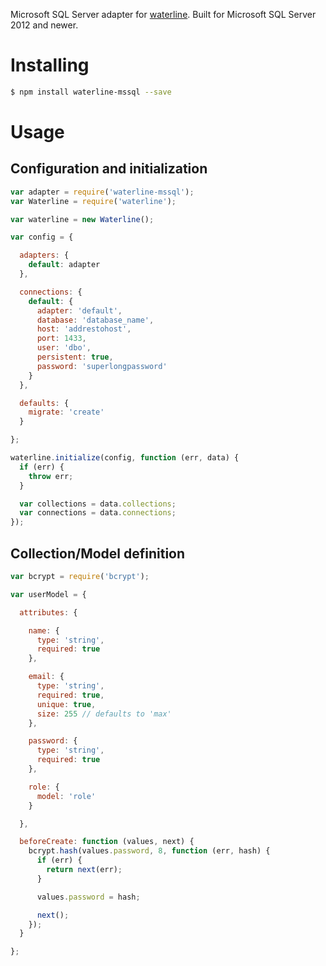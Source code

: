 Microsoft SQL Server adapter for [waterline](https://github.com/balderdashy/waterline). Built for Microsoft SQL Server 2012 and newer.

# Installing

```sh
$ npm install waterline-mssql --save
```

# Usage
## Configuration and initialization

```js
var adapter = require('waterline-mssql');
var Waterline = require('waterline');

var waterline = new Waterline();

var config = {

  adapters: {
    default: adapter
  },

  connections: {
    default: {
      adapter: 'default',
      database: 'database_name',
      host: 'addrestohost',
      port: 1433,
      user: 'dbo',
      persistent: true,
      password: 'superlongpassword'
    }
  },

  defaults: {
    migrate: 'create'
  }

};

waterline.initialize(config, function (err, data) {
  if (err) {
    throw err;
  }

  var collections = data.collections;
  var connections = data.connections;
});
```

## Collection/Model definition

```js
var bcrypt = require('bcrypt');

var userModel = {

  attributes: {

    name: {
      type: 'string',
      required: true
    },

    email: {
      type: 'string',
      required: true,
      unique: true,
      size: 255 // defaults to 'max'
    },

    password: {
      type: 'string',
      required: true
    },

    role: {
      model: 'role'
    }

  },

  beforeCreate: function (values, next) {
    bcrypt.hash(values.password, 8, function (err, hash) {
      if (err) {
        return next(err);
      }

      values.password = hash;

      next();
    });
  }

};
```
